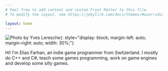 ```yaml
---
# Feel free to add content and custom Front Matter to this file.
# To modify the layout, see https://jekyllrb.com/docs/themes/#overriding-theme-defaults

layout: home
---
```


![Photo by [Yves Leresche](https://www.yvesleresche.ch/)](../images/elias_farhan.jpg){: style="display: block;
  margin-left: auto;
  margin-right: auto;
  width: 30%;"}

Hi! I'm Elias Farhan, an indie game programmer from Switzerland. I mostly do C++ and C#, teach some games programming, work on game engines and develop some silly games. 